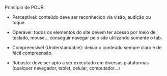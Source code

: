 Princípio de POUR:

- Perceptível: conteúdo deve ser reconhecido via visão, audição ou toque.

- Operável: todos os elementos do site devem ter acesso por meio de teclado, mouse... conseguir navegar pelo site utilizando somente o tab.

- Compreensível (Understandable): deixar o conteúdo sempre claro e de fácil compreensão.

- Robusto: deve ser apto a ser executado em diversas plataformas (qualquer navegador, tablet, celular, computador...)
